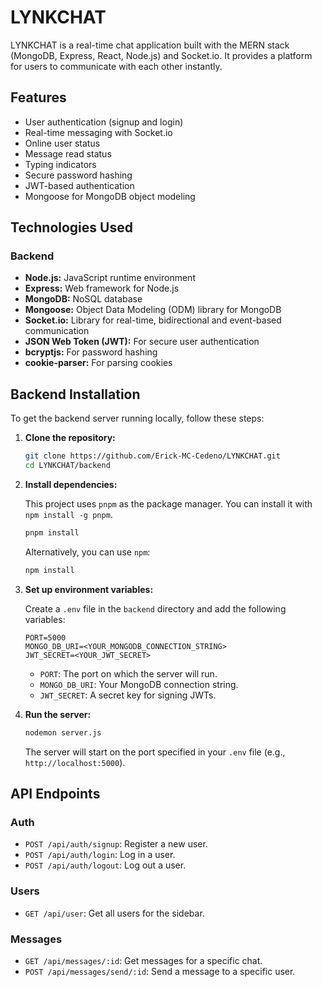 # LYNKCHAT

LYNKCHAT is a real-time chat application built with the MERN stack (MongoDB, Express, React, Node.js) and Socket.io. It provides a platform for users to communicate with each other instantly.

## Features

*   User authentication (signup and login)
*   Real-time messaging with Socket.io
*   Online user status
*   Message read status
*   Typing indicators
*   Secure password hashing
*   JWT-based authentication
*   Mongoose for MongoDB object modeling

## Technologies Used

### Backend

*   **Node.js:** JavaScript runtime environment
*   **Express:** Web framework for Node.js
*   **MongoDB:** NoSQL database
*   **Mongoose:** Object Data Modeling (ODM) library for MongoDB
*   **Socket.io:** Library for real-time, bidirectional and event-based communication
*   **JSON Web Token (JWT):** For secure user authentication
*   **bcryptjs:** For password hashing
*   **cookie-parser:** For parsing cookies

## Backend Installation

To get the backend server running locally, follow these steps:

1.  **Clone the repository:**

    ```bash
    git clone https://github.com/Erick-MC-Cedeno/LYNKCHAT.git
    cd LYNKCHAT/backend
    ```

2.  **Install dependencies:**

    This project uses `pnpm` as the package manager. You can install it with `npm install -g pnpm`.

    ```bash
    pnpm install
    ```

    Alternatively, you can use `npm`:

    ```bash
    npm install
    ```

3.  **Set up environment variables:**

    Create a `.env` file in the `backend` directory and add the following variables:

    ```
    PORT=5000
    MONGO_DB_URI=<YOUR_MONGODB_CONNECTION_STRING>
    JWT_SECRET=<YOUR_JWT_SECRET>
    ```

    *   `PORT`: The port on which the server will run.
    *   `MONGO_DB_URI`: Your MongoDB connection string.
    *   `JWT_SECRET`: A secret key for signing JWTs.

4.  **Run the server:**

    ```bash
    nodemon server.js
    ```

    The server will start on the port specified in your `.env` file (e.g., `http://localhost:5000`).

## API Endpoints

### Auth

*   `POST /api/auth/signup`: Register a new user.
*   `POST /api/auth/login`: Log in a user.
*   `POST /api/auth/logout`: Log out a user.

### Users

*   `GET /api/user`: Get all users for the sidebar.

### Messages

*   `GET /api/messages/:id`: Get messages for a specific chat.
*   `POST /api/messages/send/:id`: Send a message to a specific user.